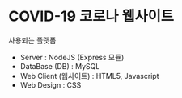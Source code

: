 # COVID-19 코로나 웹사이트

사용되는 플랫폼
* Server : NodeJS (Express 모듈)
* DataBase (DB) : MySQL
* Web Client (웹사이트) : HTML5, Javascript
* Web Design : CSS
